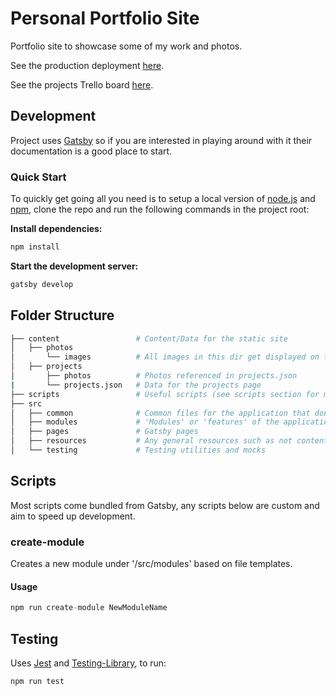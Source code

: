 

# Personal Portfolio Site

Portfolio site to showcase some of my work and photos.

See the production deployment [here](https://www.brcarder.com). 

See the projects Trello board [here](https://trello.com/b/mSCcGanZ/portfolio).

## Development

Project uses [Gatsby](https://www.gatsbyjs.com/docs/?utm_source=starter&utm_medium=readme&utm_campaign=minimal-starter) so if you are interested in playing around with it their documentation is a good place to start.

### Quick Start

To quickly get going all you need is to setup a local version of [node.js](https://nodejs.org/en/) and [npm](https://www.npmjs.com/), clone the repo and run the following commands in the project root:

**Install dependencies:**

```javascript
npm install
```

**Start the development server:**

```javascript
gatsby develop
```

## Folder Structure

```bash
├── content                 # Content/Data for the static site
│   ├── photos              
│       └── images          # All images in this dir get displayed on the photos page, their file names are the image alts
│   ├── projects            
│       ├── photos          # Photos referenced in projects.json
|       └── projects.json   # Data for the projects page
├── scripts                 # Useful scripts (see scripts section for more detail)
├── src                     
│   ├── common              # Common files for the application that don't belong to a feature
│   ├── modules             # 'Modules' or 'features' of the application 
│   ├── pages               # Gatsby pages
│   ├── resources           # Any general resources such as not content specific images
│   └── testing             # Testing utilities and mocks
```

## Scripts

Most scripts come bundled from Gatsby, any scripts below are custom and aim to speed up development.

### create-module

Creates a new module under '/src/modules' based on file templates.

#### Usage

```javascript
npm run create-module NewModuleName
```

## Testing

Uses [Jest](https://jestjs.io/) and [Testing-Library](https://testing-library.com/docs/), to run:

```
npm run test
```
